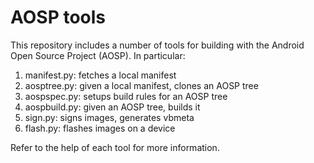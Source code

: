# AOSP tools

This repository includes a number of tools for building with the Android Open Source Project (AOSP). In particular:

1. manifest.py: fetches a local manifest
2. aosptree.py: given a local manifest, clones an AOSP tree
3. aospspec.py: setups build rules for an AOSP tree
4. aospbuild.py: given an AOSP tree, builds it
5. sign.py: signs images, generates vbmeta
6. flash.py: flashes images on a device

Refer to the help of each tool for more information.
